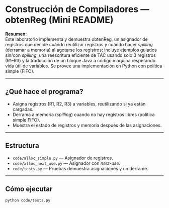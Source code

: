 # Construcción de Compiladores — obtenReg (Mini README)

**Resumen:**  
Este laboratorio implementa y demuestra obtenReg, un asignador de registros que decide cuándo reutilizar registros y cuándo hacer _spilling_ (derramar a memoria) al agotarse los registros; incluye ejemplos guiados sin/con _spilling_, una reescritura eficiente de TAC usando solo 3 registros (R1–R3) y la traducción de un bloque Java a código máquina respetando vida útil de variables. Se provee una implementación en Python con política simple (FIFO).

---

## ¿Qué hace el programa?

- Asigna registros (R1, R2, R3) a variables, reutilizando si ya están cargadas.
- Derrama a memoria (_spilling_) cuando no hay registros libres (política simple FIFO).
- Muestra el estado de registros y memoria después de las asignaciones.

---

## Estructura

- `code/alloc_simple.py` — Asignador de registros.
- `code/alloc_next_use.py` — Asignador con _next-use_.
- `code/tests.py` — Pruebas demuestra asignaciones y un derrame.

---

## Cómo ejecutar

```bash
python code/tests.py
```
